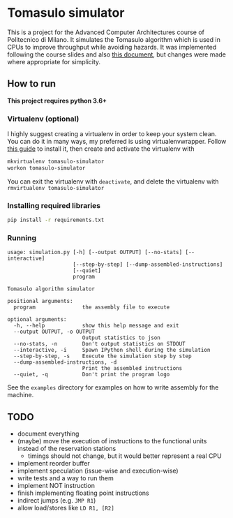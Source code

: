 # Tomasulo simulator
This is a project for the Advanced Computer Architectures course of Politecnico di Milano.
It simulates the Tomasulo algorithm which is used in CPUs to improve throughput while avoiding hazards.
It was implemented following the course slides and also [this document](https://cseweb.ucsd.edu/classes/fa07/cse240a/Papers/tomasulo.pdf),
but changes were made where appropriate for simplicity.

## How to run
**This project requires python 3.6+**

### Virtualenv (optional)
I highly suggest creating a virtualenv in order to keep your system clean.
You can do it in many ways, my preferred is using virtualenvwrapper.
Follow [this guide](http://docs.python-guide.org/en/latest/dev/virtualenvs/#virtualenvwrapper) to install it, then create and activate the virtualenv with
```bash
mkvirtualenv tomasulo-simulator
workon tomasulo-simulator
```

You can exit the virtualenv with `deactivate`, and delete the virtualenv with `rmvirtualenv tomasulo-simulator`

### Installing required libraries
```bash
pip install -r requirements.txt
```

### Running
```
usage: simulation.py [-h] [--output OUTPUT] [--no-stats] [--interactive]
                     [--step-by-step] [--dump-assembled-instructions]
                     [--quiet]
                     program

Tomasulo algorithm simulator

positional arguments:
  program               the assembly file to execute

optional arguments:
  -h, --help            show this help message and exit
  --output OUTPUT, -o OUTPUT
                        Output statistics to json
  --no-stats, -n        Don't output statistics on STDOUT
  --interactive, -i     Spawn IPython shell during the simulation
  --step-by-step, -s    Execute the simulation step by step
  --dump-assembled-instructions, -d
                        Print the assembled instructions
  --quiet, -q           Don't print the program logo
```

See the `examples` directory for examples on how to write assembly for the machine.

## TODO
- document everything
- (maybe) move the execution of instructions to the functional units instead of the reservation stations
    - timings should not change, but it would better represent a real CPU
- implement reorder buffer
- implement speculation (issue-wise and execution-wise)
- write tests and a way to run them
- implement NOT instruction
- finish implementing floating point instructions
- indirect jumps (e.g. `JMP R1`)
- allow load/stores like `LD R1, [R2]`
